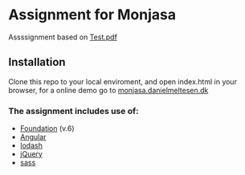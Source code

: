 # Assignment for Monjasa

Assssignment based on [Test.pdf](http://hr.monjasa.com/webdeveloper/Test.pdf)

## Installation

Clone this repo to your local enviroment, and open index.html in your browser, for a online demo go to [monjasa.danielmeltesen.dk](http://monjasa.danielmeltesen.dk/)

### The assignment includes use of:

- [Foundation](http://foundation.zurb.com/) (v.6)
- [Angular](https://angularjs.org/)
- [lodash](https://lodash.com/docs)
- [jQuery](https://jquery.com/)
- [sass](http://sass-lang.com/)
